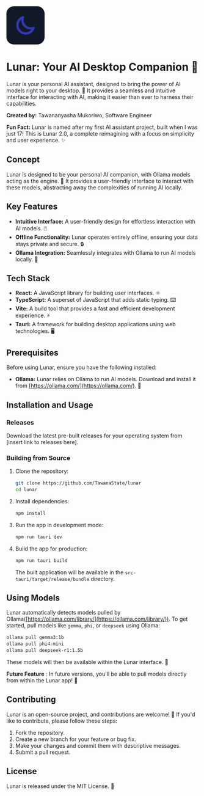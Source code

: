<img src="./app-icon.png" alt="Lunar Icon" style="width: 100px; height: 100px;"/>

# Lunar: Your AI Desktop Companion 🚀

Lunar is your personal AI assistant, designed to bring the power of AI models right to your desktop. 🤖 It provides a seamless and intuitive interface for interacting with AI, making it easier than ever to harness their capabilities.

**Created by:** Tawananyasha Mukoriwo, Software Engineer

**Fun Fact:** Lunar is named after my first AI assistant project, built when I was just 17! This is Lunar 2.0, a complete reimagining with a focus on simplicity and user experience. ✨

## Concept

Lunar is designed to be your personal AI companion, with Ollama models acting as the engine. 🧠 It provides a user-friendly interface to interact with these models, abstracting away the complexities of running AI locally.

## Key Features

* **Intuitive Interface:** A user-friendly design for effortless interaction with AI models. 🖱️
* **Offline Functionality:** Lunar operates entirely offline, ensuring your data stays private and secure. 🔒
* **Ollama Integration:** Seamlessly integrates with Ollama to run AI models locally. 🤝

## Tech Stack

* **React:** A JavaScript library for building user interfaces. ⚛️
* **TypeScript:** A superset of JavaScript that adds static typing. ⌨️
* **Vite:** A build tool that provides a fast and efficient development experience. ⚡
* **Tauri:** A framework for building desktop applications using web technologies. 🖥️

## Prerequisites

Before using Lunar, ensure you have the following installed:

* **Ollama:** Lunar relies on Ollama to run AI models. Download and install it from [https://ollama.com/](https://ollama.com/). 🐳

## Installation and Usage

### Releases

Download the latest pre-built releases for your operating system from [insert link to releases here].

### Building from Source

1. Clone the repository:

    ```bash
    git clone https://github.com/TawanaState/lunar
    cd lunar
    ```

2. Install dependencies:

    ```bash
    npm install
    ```

3. Run the app in development mode:

    ```bash
    npm run tauri dev
    ```

4. Build the app for production:

    ```bash
    npm run tauri build
    ```

    The built application will be available in the `src-tauri/target/release/bundle` directory.

## Using Models

Lunar automatically detects models pulled by Ollama([https://ollama.com/library/](https://ollama.com/library/)). To get started, pull models like `gemma`, `phi`, or `deepseek` using Ollama:

```bash
ollama pull gemma3:1b
ollama pull phi4-mini
ollama pull deepseek-r1:1.5b
```

These models will then be available within the Lunar interface. 🚀

**Future Feature** : In future versions, you'll be able to pull models directly from within the Lunar app! 🤩

## Contributing

Lunar is an open-source project, and contributions are welcome! 🎉 If you'd like to contribute, please follow these steps:

1. Fork the repository.
2. Create a new branch for your feature or bug fix.
3. Make your changes and commit them with descriptive messages.
4. Submit a pull request.

## License

Lunar is released under the MIT License. 📜
